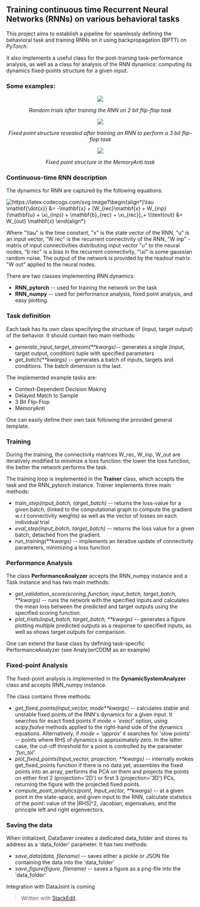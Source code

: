 ## Training continuous time Recurrent Neural Networks (RNNs) on various behavioral tasks

This project aims to establish a pipeline for seamlessly defining the behavioral task and training RNNs on it using backpropagation (BPTT) on *PyTorch*.

It also implements a useful class for the post-training task-performance analysis, as well as a class for analysis of the RNN dynamics: computing its dynamics fixed-points structure for a given input.

### Some examples:

<p align="center">
<img src="https://github.com/engellab/RNN_training_pipeline/blob/main/img/random_trials_MemoryAnti_task.png?raw=true width="100""/>
</p>

<center>

*Random trials after training the RNN on 2 bit flip-flop task*

</center>

<p align="center">
<img src="https://github.com/engellab/RNN_training_pipeline/blob/main/img/fixed%20points%203BitFlipFlop%20task.gif?raw=true"/>
</p>
<center>

*Fixed point structure revealed after training an RNN to perform a 3 bit flip-flop task*

</center>
<p align="center">
<img src="https://github.com/engellab/RNN_training_pipeline/blob/main/img/fixed%20points%20MemoryAnti%20task.gif?raw=true"/>
</p>
<center>

*Fixed point structure in the MemoryAnti task*

</center>

### Continuous-time RNN description

The dynamics for RNN are captured by the following equations:

<img src="https://latex.codecogs.com/svg.image?\begin{align*}\tau&space;\mathbf{\dot{x}}&space;&=&space;-\mathbf{x}&space;&plus;&space;[W_{rec}\mathbf{x}&space;&plus;&space;W_{inp}&space;(\mathbf{u}&space;&plus;&space;\xi_{inp})&space;&plus;&space;\mathbf{b}_{rec}&space;&plus;&space;\xi_{rec}]_&plus;&space;\\\text{out}&space;&=&space;W_{out}&space;\mathbf{x}&space;\end{align*}&space;" title="https://latex.codecogs.com/svg.image?\begin{align*}\tau \mathbf{\dot{x}} &= -\mathbf{x} + [W_{rec}\mathbf{x} + W_{inp} (\mathbf{u} + \xi_{inp}) + \mathbf{b}_{rec} + \xi_{rec}]_+ \\\text{out} &= W_{out} \mathbf{x} \end{align*} " />

Where "\tau" is the time constant, "x" is the state vector of the RNN, "u" is an input vector, "W rec" is the recurrent connectivity of the RNN, "W inp" - matrix of input connectivities distributing input vector "u" to the neural nodes, "b rec" is a bias in the recurrent connectivity, "\xi" is some gaussian random noise. The output of the network is provided by the readout matrix "W out" applied to the neural nodes.

There are two classes implementing RNN dynamics: 
- **RNN_pytorch** -- used for training the network on the task
- **RNN_numpy** -- used for performance analysis, fixed point analysis, and easy plotting.

### Task definition
Each task has its own class specifying the structure of (input, target output) of the behavior. 
It should contain two main methods:
- *generate_input_target_stream(\*\*kwargs)*-- generates a single (input, target output, condition) tuple with specified parameters
- *get_batch(\*\*kwargs)* -- generates a batch of inputs, targets and conditions. The batch dimension is the last.

The implemented example tasks are:

- Context-Dependent Decision Making 
- Delayed Match to Sample
- 3 Bit Flip-Flop 
- MemoryAnti

One can easily define their own task following the provided general template.

### Training 
During the training, the connectivity matrices W_rec, W_inp, W_out are iteratively modified to minimize a loss function: the lower the loss function, the better the network performs the task.

The training loop is implemented in the **Trainer** class, which accepts the task and the RNN_pytorch instance.
Trainer implements three main methods:
- *train_step(input_batch, target_batch)* -- returns the loss-value for a given batch, (linked to the computational graph to compute the gradient w.r.t connectivity weights) as well as the vector of losses on each individual trial
- *eval_step(input_batch, target_batch)* -- returns the loss value for a given batch, detached from the gradient.
- *run_training(\*\*kwargs)* -- implements an iterative update of connectivity parameters, minimizing a loss function

### Performance Analysis

The class **PerformanceAnalyzer** accepts the RNN_numpy instance and a Task instance and has two main methods:

- *get_validation_score(scoring_function,  input_batch, target_batch, \*\*kwargs)* -- runs the network with the specified inputs and calculates the mean loss between the predicted and target outputs using the specified scoring function.
- *plot_trials(input_batch, target_batch, \*\*kwargs)* -- generates a figure plotting multiple predicted outputs as a response to specified inputs, as well as shows target outputs for comparison.

One can extend the base class by defining task-specific PerformanceAnalyzer
(see AnalyzerCDDM as an example)

### Fixed-point Analysis

The fixed-point analysis is implemented in the **DynamicSystemAnalyzer** class and accepts RNN_numpy instance.

The class contains three methods:

- *get_fixed_points(Input_vector, mode\*\*kwargs)* -- calculates stable and unstable fixed points of the RNN's dynamics for a given input. It searches for exact fixed points if *mode = 'exact'* option, using *scipy.fsolve* methods applied to the right-hand side of the dynamics equations. Alternatively, if *mode = 'approx'* it searches for 'slow points' -- points where RHS of dynamics is approximately zero. In the latter case, the cut-off threshold for a point is controlled by the parameter *'fun_tol'*.
- *plot_fixed_points(Input_vector, projection, \*\*kwargs)* -- internally evokes get_fixed_points function if there is no data yet, assembles the fixed points into an array, performs the PCA on them and projects the points on either first 2 (projection='2D') or first 3 (projection='3D') PCs, returning the figure with the projected fixed points.
- *compute_point_analytics(point, Input_vector, \*\*kwargs)* -- at a given point in the state-space, and given input to the RNN, calculate statistics of the point:
value of the |RHS|^2, Jacobian, eigenvalues, and the principle left and right eigenvectors.

### Saving the data

When initialized, DataSaver creates a dedicated data_folder and stores its address as a 'data_folder' parameter. It has two methods:
- *save_data(data, filename)* -- saves either a pickle or JSON file containing the data into the 'data_folder'
- *save_figure(figure, filename)* -- saves a figure as a png-file into the 'data_folder'

Integration with DataJoint is coming
> Written with [StackEdit](https://stackedit.io/).
